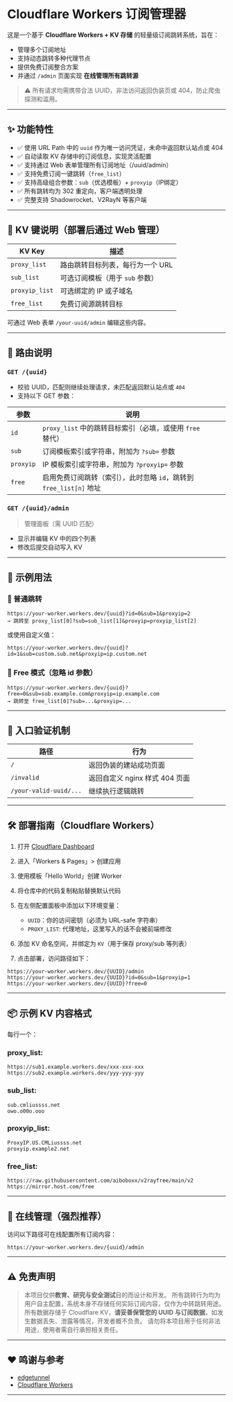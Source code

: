 # Cloudflare Workers 订阅管理器

这是一个基于 **Cloudflare Workers + KV 存储** 的轻量级订阅跳转系统，旨在：

* 管理多个订阅地址
* 支持动态跳转多种代理节点
* 提供免费订阅整合方案
* 并通过 `/admin` 页面实现 **在线管理所有跳转源**

> ⚠️ 所有请求均需携带合法 UUID，非法访问返回伪装页或 404，防止爬虫探测和滥用。

---

## ✨ 功能特性

* ✅ 使用 URL Path 中的 `uuid` 作为唯一访问凭证，未命中返回默认站点或 404
* ✅ 自动读取 KV 存储中的订阅信息，实现灵活配置
* ✅ 支持通过 Web 表单管理所有订阅地址（/uuid/admin）
* ✅ 支持免费订阅一键跳转（`free_list`）
* ✅ 支持高级组合参数：`sub`（优选模板）+ `proxyip`（IP绑定）
* ✅ 所有跳转均为 302 重定向，客户端透明处理
* ✅ 完整支持 Shadowrocket、V2RayN 等客户端

---

## 🔧 KV 键说明（部署后通过 Web 管理）

| KV Key         | 描述                  |
| -------------- | ------------------- |
| `proxy_list`   | 路由跳转目标列表，每行为一个 URL  |
| `sub_list`     | 可选订阅模板（用于 `sub` 参数） |
| `proxyip_list` | 可选绑定的 IP 或子域名       |
| `free_list`    | 免费订阅源跳转目标           |

可通过 Web 表单 `/your-uuid/admin` 编辑这些内容。

---

## 🧠 路由说明

### `GET /{uuid}`

* 校验 UUID，匹配则继续处理请求，未匹配返回默认站点或 `404`
* 支持以下 GET 参数：

| 参数        | 说明                                           |
| --------- | -------------------------------------------- |
| `id`      | `proxy_list` 中的跳转目标索引（必填，或使用 `free` 替代）      |
| `sub`     | 订阅模板索引或字符串，附加为 `?sub=` 参数                    |
| `proxyip` | IP 模板索引或字符串，附加为 `?proxyip=` 参数               |
| `free`    | 启用免费订阅跳转（索引），此时忽略 `id`，跳转到 `free_list[n]` 地址 |

### `GET /{uuid}/admin`

> 管理面板（需 UUID 匹配）

* 显示并编辑 KV 中的四个列表
* 修改后提交自动写入 KV

---

## 🧪 示例用法

### 🎯 普通跳转

```
https://your-worker.workers.dev/{uuid}?id=0&sub=1&proxyip=2
→ 跳转至 proxy_list[0]?sub=sub_list[1]&proxyip=proxyip_list[2]
```

或使用自定义值：

```
https://your-worker.workers.dev/{uuid}?id=1&sub=custom.sub.net&proxyip=ip.custom.net
```

### 🎯 Free 模式（忽略 id 参数）

```
https://your-worker.workers.dev/{uuid}?free=0&sub=sub.example.com&proxyip=ip.example.com
→ 跳转至 free_list[0]?sub=...&proxyip=...
```

---

## 🔐 入口验证机制

| 路径                     | 行为                    |
| ---------------------- | --------------------- |
| `/`                    | 返回伪装的建站成功页面           |
| `/invalid`             | 返回自定义 nginx 样式 404 页面 |
| `/your-valid-uuid/...` | 继续执行逻辑跳转              |

---

## 🛠 部署指南（Cloudflare Workers）

1. 打开 [Cloudflare Dashboard](https://dash.cloudflare.com/)

2. 进入「Workers & Pages」> 创建应用

3. 使用模板「Hello World」创建 Worker

4. 将仓库中的代码复制粘贴替换默认代码

5. 在左侧配置面板中添加以下环境变量：

   * `UUID`：你的访问密钥（必须为 URL-safe 字符串）
   * `PROXY_LIST`: 代理地址，这里写入的话不会被前端修改

6. 添加 KV 命名空间，并绑定为 `KV`（用于保存 proxy/sub 等列表）

7. 点击部署，访问路径如下：

```
https://your-worker.workers.dev/{UUID}/admin
https://your-worker.workers.dev/{UUID}?id=0&sub=1&proxyip=1
https://your-worker.workers.dev/{UUID}?free=0
```

---

## 📦 示例 KV 内容格式

每行一个：

### proxy\_list:

```
https://sub1.example.workers.dev/xxx-xxx-xxx
https://sub2.example.workers.dev/yyy-yyy-yyy
```

### sub\_list:

```
sub.cmliussss.net
owo.o00o.ooo
```

### proxyip\_list:

```
ProxyIP.US.CMLiussss.net
proxyip.example2.net
```

### free\_list:

```
https://raw.githubusercontent.com/aiboboxx/v2rayfree/main/v2
https://mirror.host.com/free
```

---

## 🔧 在线管理（强烈推荐）

访问以下路径可在线配置所有订阅内容：

```
https://your-worker.workers.dev/{uuid}/admin
```

---

## ⚠️ 免责声明

> 本项目仅供**教育、研究与安全测试**目的而设计和开发。
> 所有跳转行为均为用户自主配置，系统本身不存储任何实际订阅内容，仅作为中转跳转用途。
> 所有数据存储于 Cloudflare KV，**请妥善保管您的 UUID 与订阅数据**，如发生数据丢失、泄露等情况，开发者概不负责。
> 请勿将本项目用于任何非法用途，使用者需自行承担相关责任。

---

## ❤️ 鸣谢与参考

* [edgetunnel](https://github.com/cmliu/edgetunnel)
* [Cloudflare Workers](https://developers.cloudflare.com/workers/)

---

